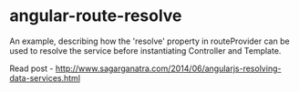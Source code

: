 angular-route-resolve
=====================

An example, describing how the 'resolve' property in routeProvider can be used to resolve the service before instantiating Controller and Template.

Read post - http://www.sagarganatra.com/2014/06/angularjs-resolving-data-services.html
